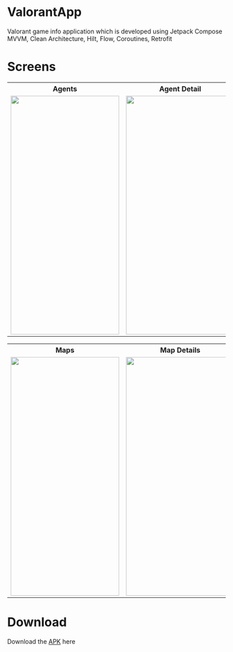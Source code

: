 # ValorantApp

Valorant game info application which is developed using Jetpack Compose MVVM, Clean Architecture, Hilt, Flow, Coroutines, Retrofit

# Screens

<table>
  <tr>
    <th>Agents</th>
    <th>Agent Detail</th>
    <th>Agent Abilities</th>
  </tr>
  <tr>
    <td><img src="https://user-images.githubusercontent.com/36087806/192431165-2a09e43e-6216-4f9c-b64b-76047bd706e8.png"   height="550"  width="250"/></td>
    <td><img src="https://user-images.githubusercontent.com/36087806/192433640-169b19d1-c8ea-4744-a396-f419e8661085.png"   height="550"  width="250"/></td>
    <td><img src="https://user-images.githubusercontent.com/36087806/192434093-6a88c334-30c3-492d-a3b9-09d88959e3bd.png"   height="550"  width="250"/></td>
  </tr>
</table>

<table>
  <tr>
    <th>Maps</th>
    <th>Map Details</th>
  </tr>
  <tr>
    <td><img src="https://user-images.githubusercontent.com/36087806/192433384-2fb32a79-6195-4fd3-81ff-e933a28844ed.png"   height="550"  width="250"/></td>
    <td><img src="https://user-images.githubusercontent.com/36087806/192433376-db49e50b-1ce7-4deb-bf46-e50bce98e598.png"   height="550"  width="250"/></td>  
  </tr>
</table>

# Download
Download the [APK](https://github.com/MohitMandalia/ValorantApp/releases/tag/v1.0-alpha) here

